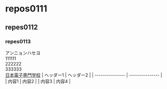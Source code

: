 # repos0111
## repes0112
### repes0113
アンニョンハセヨ    
111111  
222222  
333333  
[日本電子専門学校](https://www.jec.ac.jp/)
| ヘッダー1 | ヘッダー2 |
| --------------- | --------------- |
| 内容1 | 内容2 |
| 内容3 | 内容4 |
